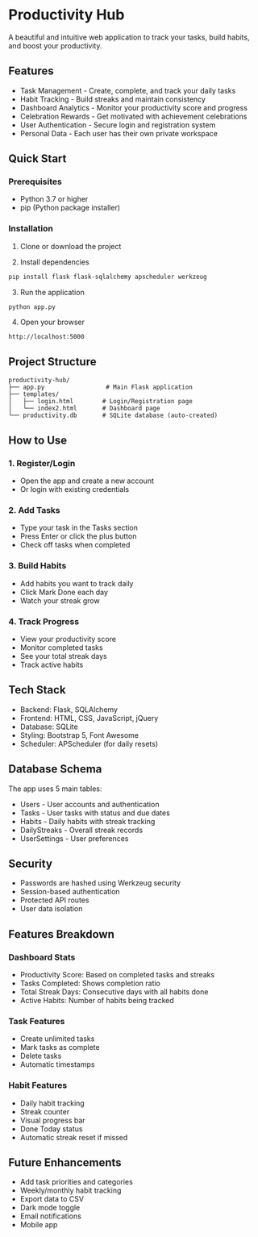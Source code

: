 # Productivity Hub

A beautiful and intuitive web application to track your tasks, build habits, and boost your productivity.

## Features

- Task Management - Create, complete, and track your daily tasks
- Habit Tracking - Build streaks and maintain consistency
- Dashboard Analytics - Monitor your productivity score and progress
- Celebration Rewards - Get motivated with achievement celebrations
- User Authentication - Secure login and registration system
- Personal Data - Each user has their own private workspace

## Quick Start

### Prerequisites

- Python 3.7 or higher
- pip (Python package installer)

### Installation

1. Clone or download the project

2. Install dependencies
```bash
pip install flask flask-sqlalchemy apscheduler werkzeug
```

3. Run the application
```bash
python app.py
```

4. Open your browser
```
http://localhost:5000
```

## Project Structure

```
productivity-hub/
├── app.py                 # Main Flask application
├── templates/
│   ├── login.html        # Login/Registration page
│   └── index2.html       # Dashboard page
└── productivity.db       # SQLite database (auto-created)
```

## How to Use

### 1. Register/Login
- Open the app and create a new account
- Or login with existing credentials

### 2. Add Tasks
- Type your task in the Tasks section
- Press Enter or click the plus button
- Check off tasks when completed

### 3. Build Habits
- Add habits you want to track daily
- Click Mark Done each day
- Watch your streak grow

### 4. Track Progress
- View your productivity score
- Monitor completed tasks
- See your total streak days
- Track active habits

## Tech Stack

- Backend: Flask, SQLAlchemy
- Frontend: HTML, CSS, JavaScript, jQuery
- Database: SQLite
- Styling: Bootstrap 5, Font Awesome
- Scheduler: APScheduler (for daily resets)

## Database Schema

The app uses 5 main tables:
- Users - User accounts and authentication
- Tasks - User tasks with status and due dates
- Habits - Daily habits with streak tracking
- DailyStreaks - Overall streak records
- UserSettings - User preferences

## Security

- Passwords are hashed using Werkzeug security
- Session-based authentication
- Protected API routes
- User data isolation

## Features Breakdown

### Dashboard Stats
- Productivity Score: Based on completed tasks and streaks
- Tasks Completed: Shows completion ratio
- Total Streak Days: Consecutive days with all habits done
- Active Habits: Number of habits being tracked

### Task Features
- Create unlimited tasks
- Mark tasks as complete
- Delete tasks
- Automatic timestamps

### Habit Features
- Daily habit tracking
- Streak counter
- Visual progress bar
- Done Today status
- Automatic streak reset if missed


## Future Enhancements

- Add task priorities and categories
- Weekly/monthly habit tracking
- Export data to CSV
- Dark mode toggle
- Email notifications
- Mobile app

